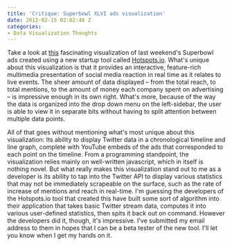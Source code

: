 ```yaml
---
title: 'Critique: Superbowl XLVI ads visualization'
date: 2012-02-15 02:02:48 Z
categories:
- Data Visualization Thoughts
---
```


<p>Take a look at <a href="http://hotspots.io/superbowl">this</a> fascinating visualization of last weekend's Superbowl ads created using a new startup tool called <a href="http://hotspots.io">Hotspots.io</a>. What's unique about this visualization is that it provides an interactive, feature-rich multimedia presentation of social media reaction in real time as it relates to live events. The sheer amount of data displayed – from the total reach, to total mentions, to the amount of money each company spent on advertising – is impressive enough in its own right. What's more, because of the way the data is organized into the drop down menu on the left-sidebar, the user is able to view it in separate bits without having to split attention between multiple data points.</p>
<p>All of that goes without mentioning what's most unique about this visualization: Its ability to display Twitter data in a chronological timeline and line graph, complete with YouTube embeds of the ads that corresponded to each point on the timeline. From a programming standpoint, the visualization relies mainly on well-written javascript, which in itself is nothing novel. But what really makes this visualization stand out to me as a developer is its ability to tap into the Twitter API to display various statistics that may not be immediately scrapeable on the surface, such as the rate of increase of mentions and reach in real-time. I'm guessing the developers of the Hotspots.io tool that created this have built some sort of algorithm into their application that takes basic Twitter stream data, computes it into various user-defined statistics, then spits it back out on command. However the developers did it, though, it's impressive. I've submitted my email address to them in hopes that I can be a beta tester of the new tool. I'll let you know when I get my hands on it.</p>
